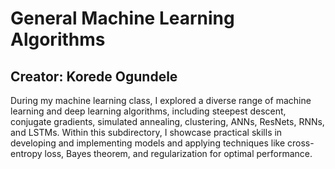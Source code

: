 # General Machine Learning Algorithms
## Creator: Korede Ogundele

During my machine learning class, I explored a diverse range of machine learning and deep learning algorithms, including steepest descent, conjugate gradients, simulated annealing, clustering, ANNs, ResNets, RNNs, and LSTMs. Within this subdirectory, I showcase practical skills in developing and implementing models and applying techniques like cross-entropy loss, Bayes theorem, and regularization for optimal performance.
